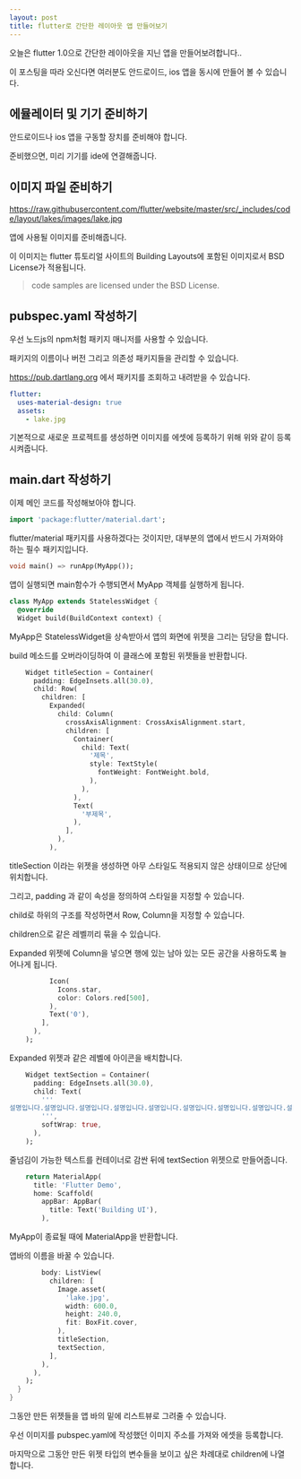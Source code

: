 ```yaml
---
layout: post
title: flutter로 간단한 레이아웃 앱 만들어보기
---
```


오늘은 flutter 1.0으로 간단한 레이아웃을 지닌 앱을 만들어보려합니다..

이 포스팅을 따라 오신다면 여러분도 안드로이드, ios 앱을 동시에 만들어 볼 수 있습니다.

## 에뮬레이터 및 기기 준비하기

안드로이드나 ios 앱을 구동할 장치를 준비해야 합니다.

준비했으면, 미리 기기를 ide에 연결해줍니다.

## 이미지 파일 준비하기

https://raw.githubusercontent.com/flutter/website/master/src/_includes/code/layout/lakes/images/lake.jpg

앱에 사용될 이미지를 준비해줍니다.

이 이미지는 flutter 튜토리얼 사이트의 Building Layouts에 포함된 이미지로서 BSD License가 적용됩니다.

> code samples are licensed under the BSD License.

## pubspec.yaml 작성하기

우선 노드js의 npm처험 패키지 매니저를 사용할 수 있습니다.

패키지의 이름이나 버전 그리고 의존성 패키지들을 관리할 수 있습니다.

https://pub.dartlang.org 에서 패키지를 조회하고 내려받을 수 있습니다.

```yaml
flutter:
  uses-material-design: true
  assets:
    - lake.jpg
```

기본적으로 새로운 프로젝트를 생성하면 이미지를 에셋에 등록하기 위해 위와 같이 등록시켜줍니다.

## main.dart 작성하기

이제 메인 코드를 작성해보아야 합니다.

```dart
import 'package:flutter/material.dart';
```

flutter/material 패키지를 사용하겠다는 것이지만, 대부분의 앱에서 반드시 가져와야 하는 필수 패키지입니다.

```dart
void main() => runApp(MyApp());
```

앱이 실행되면 main함수가 수행되면서 MyApp 객체를 실행하게 됩니다.

```dart
class MyApp extends StatelessWidget {
  @override
  Widget build(BuildContext context) {
```

MyApp은 StatelessWidget을 상속받아서 앱의 화면에 위젯을 그리는 담당을 합니다.

build 메소드를 오버라이딩하여 이 클래스에 포함된 위젯들을 반환합니다.

```dart
    Widget titleSection = Container(
      padding: EdgeInsets.all(30.0),
      child: Row(
        children: [
          Expanded(
            child: Column(
              crossAxisAlignment: CrossAxisAlignment.start,
              children: [
                Container(
                  child: Text(
                    '제목',
                    style: TextStyle(
                      fontWeight: FontWeight.bold,
                    ),
                  ),
                ),
                Text(
                  '부제목',
                ),
              ],
            ),
          ),
```

titleSection 이라는 위젯을 생성하면 아무 스타일도 적용되지 않은 상태이므로 상단에 위치합니다.

그리고, padding 과 같이 속성을 정의하여 스타일을 지정할 수 있습니다.

child로 하위의 구조를 작성하면서 Row, Column을 지정할 수 있습니다.

children으로 같은 레벨끼리 묶을 수 있습니다.

Expanded 위젯에 Column을 넣으면 행에 있는 남아 있는 모든 공간을 사용하도록 늘어나게 됩니다.



```dart
          Icon(
            Icons.star,
            color: Colors.red[500],
          ),
          Text('0'),
        ],
      ),
    );
```

Expanded 위젯과 같은 레벨에 아이콘을 배치합니다.

```dart
    Widget textSection = Container(
      padding: EdgeInsets.all(30.0),
      child: Text(
        '''
설명입니다.설명입니다.설명입니다.설명입니다.설명입니다.설명입니다.설명입니다.설명입니다.설명입니다.설명입니다.설명입니다.설명입니다.설명입니다.설명입니다.
        ''',
        softWrap: true,
      ),
    );
```

줄넘김이 가능한 텍스트를 컨테이너로 감싼 뒤에 textSection 위젯으로 만들어줍니다.

```dart
    return MaterialApp(
      title: 'Flutter Demo',
      home: Scaffold(
        appBar: AppBar(
          title: Text('Building UI'),
        ),
```

MyApp이 종료될 때에 MaterialApp을 반환합니다.

앱바의 이름을 바꿀 수 있습니다.

```dart
        body: ListView(
          children: [
            Image.asset(
              'lake.jpg',
              width: 600.0,
              height: 240.0,
              fit: BoxFit.cover,
            ),
            titleSection,
            textSection,
          ],
        ),
      ),
    );
  }
}
```

그동안 만든 위젯들을 앱 바의 밑에 리스트뷰로 그려줄 수 있습니다.

우선 이미지를 pubspec.yaml에 작성했던 이미지 주소를 가져와 에셋을 등록합니다.

마지막으로 그동안 만든 위젯 타입의 변수들을 보이고 싶은 차례대로 children에 나열합니다.